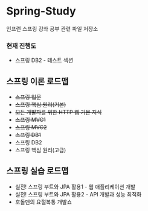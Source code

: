 # Spring-Study
인프런 스프링 강좌 공부 관련 파일 저장소

### 현재 진행도
- 스프링 DB2 - 테스트 섹션

## 스프링 이론 로드맵
- ~~스프링 입문~~
- ~~스프링 핵심 원리(기본)~~
- ~~모든 개발자를 위한 HTTP 웹 기본 지식~~
- ~~스프링 MVC1~~
- ~~스프링 MVC2~~
- ~~스프링 DB1~~
- 스프링 DB2
- 스프링 핵심 원리(고급)

## 스프링 실습 로드맵
- 실전! 스프링 부트와 JPA 활용1 - 웹 애플리케이션 개발
- 실전! 스프링 부트와 JPA 활용2 - API 개발과 성능 최적화
- 호돌맨의 요절복통 개발쇼
